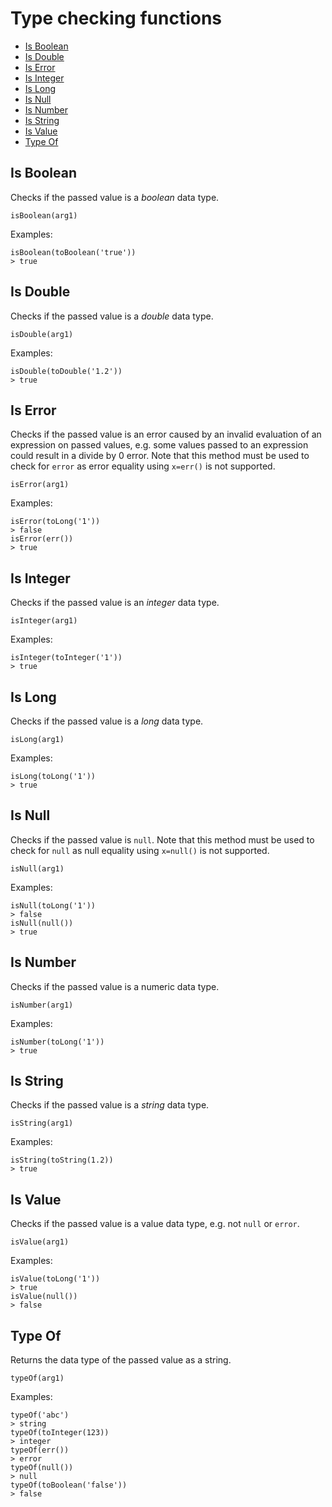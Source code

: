 # Type checking functions

<!-- vim-markdown-toc GFM -->

* [Is Boolean](#is-boolean)
* [Is Double](#is-double)
* [Is Error](#is-error)
* [Is Integer](#is-integer)
* [Is Long](#is-long)
* [Is Null](#is-null)
* [Is Number](#is-number)
* [Is String](#is-string)
* [Is Value](#is-value)
* [Type Of](#type-of)

<!-- vim-markdown-toc -->

## Is Boolean
Checks if the passed value is a _boolean_ data type.
```
isBoolean(arg1)
```
Examples:
```
isBoolean(toBoolean('true'))
> true
```

## Is Double
Checks if the passed value is a _double_ data type.
```
isDouble(arg1)
```
Examples:
```
isDouble(toDouble('1.2'))
> true
```

## Is Error
Checks if the passed value is an error caused by an invalid evaluation of an expression on passed values, e.g. some values passed to an expression could result in a divide by 0 error.
Note that this method must be used to check for `error` as error equality using `x=err()` is not supported.
```
isError(arg1)
```
Examples:
```
isError(toLong('1'))
> false
isError(err())
> true
```

## Is Integer
Checks if the passed value is an _integer_ data type.
```
isInteger(arg1)
```
Examples:
```
isInteger(toInteger('1'))
> true
```

## Is Long
Checks if the passed value is a _long_ data type.
```
isLong(arg1)
```
Examples:
```
isLong(toLong('1'))
> true
```

## Is Null
Checks if the passed value is `null`.
Note that this method must be used to check for `null` as null equality using `x=null()` is not supported.
```
isNull(arg1)
```
Examples:
```
isNull(toLong('1'))
> false
isNull(null())
> true
```

## Is Number
Checks if the passed value is a numeric data type.
```
isNumber(arg1)
```
Examples:
```
isNumber(toLong('1'))
> true
```

## Is String
Checks if the passed value is a _string_ data type.
```
isString(arg1)
```
Examples:
```
isString(toString(1.2))
> true
```

## Is Value
Checks if the passed value is a value data type, e.g. not `null` or `error`.
```
isValue(arg1)
```
Examples:
```
isValue(toLong('1'))
> true
isValue(null())
> false
```

## Type Of
Returns the data type of the passed value as a string.
```
typeOf(arg1)
```
Examples:
```
typeOf('abc')
> string
typeOf(toInteger(123))
> integer
typeOf(err())
> error
typeOf(null())
> null
typeOf(toBoolean('false'))
> false
```
